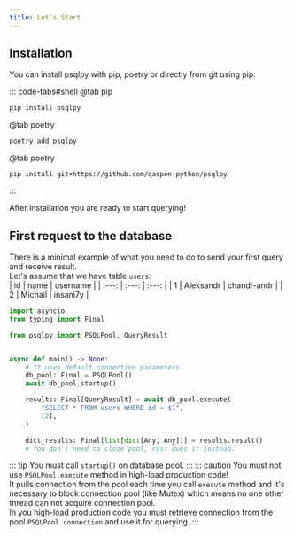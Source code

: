 ```yaml
---
title: Let's Start
---
```


## Installation
You can install psqlpy with pip, poetry or directly from git using pip:

::: code-tabs#shell
@tab pip

```bash
pip install psqlpy
```

@tab poetry

```bash
poetry add psqlpy
```

@tab poetry

```git
pip install git+https://github.com/qaspen-python/psqlpy
```
:::

After installation you are ready to start querying!

## First request to the database
There is a minimal example of what you need to do to send your first query and receive result.  
Let's assume that we have table `users`:  
| id | name    | username    |
| :---:   | :---: | :---: |
| 1 | Aleksandr   | chandr-andr   |
| 2 | Michail   | insani7y   |
```python
import asyncio
from typing import Final

from psqlpy import PSQLPool, QueryResult


async def main() -> None:
    # It uses default connection parameters
    db_pool: Final = PSQLPool()
    await db_pool.startup()

    results: Final[QueryResult] = await db_pool.execute(
        "SELECT * FROM users WHERE id = $1",
        [2],
    )

    dict_results: Final[list[dict[Any, Any]]] = results.result()
    # You don't need to close pool, rust does it instead.
```
::: tip
You must call `startup()` on database pool.
:::
::: caution
You must not use `PSQLPool.execute` method in high-load production code!  
It pulls connection from the pool each time you call `execute` method and it's necessary to block connection pool (like Mutex) which means no one other thread can not acquire connection pool.  
In you high-load production code you must retrieve connection from the pool `PSQLPool.connection` and use it for querying.
:::